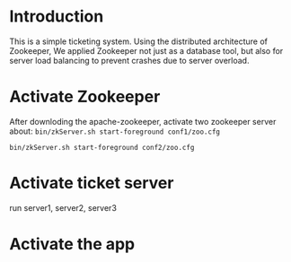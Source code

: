 # Introduction
This is a simple ticketing system. Using the distributed architecture of Zookeeper, We applied Zookeeper not just as a database tool, but also for server load balancing to prevent crashes due to server overload. 

# Activate Zookeeper 
After downloding the apache-zookeeper, activate two zookeeper server about: 
```bin/zkServer.sh start-foreground conf1/zoo.cfg```
```
bin/zkServer.sh start-foreground conf2/zoo.cfg
```
# Activate ticket server
run server1, server2, server3

# Activate the app
